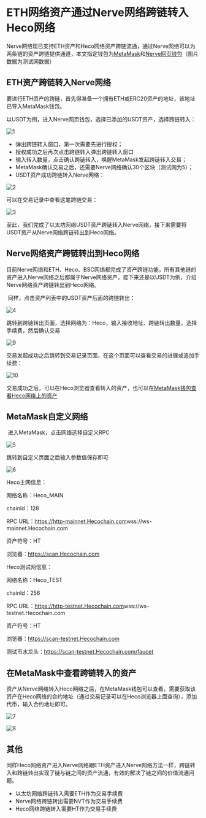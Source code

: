 # ETH网络资产通过Nerve网络跨链转入Heco网络

​	Nerve网络现已支持ETH资产和Heco网络资产跨链流通，通过Nerve网络可以为两条链的资产跨链提供通道，本文指定钱包为[MetaMask](http://docs.nerve.network/zh/Guide/c_bep20_cross_erc20.html)和[Nerve网页钱包](https://wallet.nerve.network/)（图片数据为测试网数据）

## ETH资产跨链转入Nerve网络

​	要进行ETH资产的跨链，首先得准备一个拥有ETH或ERC20资产的地址，该地址已导入MetaMask钱包。

​	以USDT为例，进入Nerve网页钱包，选择已添加的USDT资产，选择跨链转入：

![1](./g_hecochain/1.png)

- 弹出跨链转入窗口，第一次需要先进行授权；
- 授权成功之后再次点击跨链转入弹出跨链转入窗口
- 输入转入数量，点击确认跨链转入，唤醒MetaMask发起跨链转入交易；
- MetaMask确认交易之后，还需要Nerve网络确认30个区块（测试网为5）；
- USDT资产成功跨链转入Nerve网络：

![2](./g_hecochain/2.png)

可以在交易记录中查看这笔跨链交易：

![3](./g_hecochain/3.png)

至此，我们完成了以太坊网络USDT资产跨链转入Nerve网络，接下来需要将USDT资产从Nerve网络跨链转出到Heco网络。

## Nerve网络资产跨链转出到Heco网络

​	目前Nerve网络和ETH、Heco、BSC网络都完成了资产跨链功能，所有其他链的资产进入Nerve网络之后都属于Nerve网络资产，接下来还是以USDT为例，介绍Nerve网络资产跨链转出到Heco网络。

​	同样，点击资产列表中的USDT资产后面的跨链转出：

![4](./g_hecochain/4.png)

跳转到跨链转出页面，选择网络为：Heco，输入接收地址、跨链转出数量，选择手续费，然后确认交易

![9](./g_hecochain/9.png)

交易发起成功之后跳转到交易记录页面，在这个页面可以查看交易的进展或追加手续费：

![10](./g_hecochain/10.png)

交易成功之后，可以在Heco浏览器查看转入的资产，也可以在[MetaMask钱包查看Heco网络上的资产](http://docs.nerve.network/zh/Guide/c_bep20_cross_erc20.html#metamask%E6%9F%A5%E7%9C%8B%E8%B5%84%E4%BA%A7)



## MetaMask自定义网络

​	进入MetaMask，点击网络选择自定义RPC

![5](./g_hecochain/5.png)

跳转到自定义页面之后输入参数值保存即可

![6](./g_hecochain/6.png)



Heco主网信息：

网络名称：Heco_MAIN

chainId：128

RPC URL：https://http-mainnet.Hecochain.com
​		   wss://ws-mainnet.Hecochain.com

资产符号：HT

浏览器：https://scan.Hecochain.com

Heco测试网信息：

网络名称：Heco_TEST

chainId：256

RPC URL：https://http-testnet.Hecochain.com
​		   wss://ws-testnet.Hecochain.com

资产符号：HT

浏览器：https://scan-testnet.Hecochain.com

测试币水龙头：https://scan-testnet.Hecochain.com/faucet

## 在MetaMask中查看跨链转入的资产

​	资产从Nerve网络转入Heco网络之后，在MetaMask钱包可以查看，需要获取该资产在Heco网络的合约地址（通过交易记录可以在Heco浏览器上面查询），添加代币，输入合约地址即可。

![7](./g_hecochain/7.png)

![8](./g_hecochain/8.png)



## 其他

​	同样Heco网络资产进入Nerve网络跟ETH资产进入Nerve网络方法一样，跨链转入和跨链转出实现了链与链之间的资产流通，有效的解决了链之间的价值流通问题。

- 以太坊网络跨链转入需要ETH作为交易手续费
- Nerve网络跨链转出需要NVT作为交易手续费
- Heco网络跨链转入需要HT作为交易手续费





